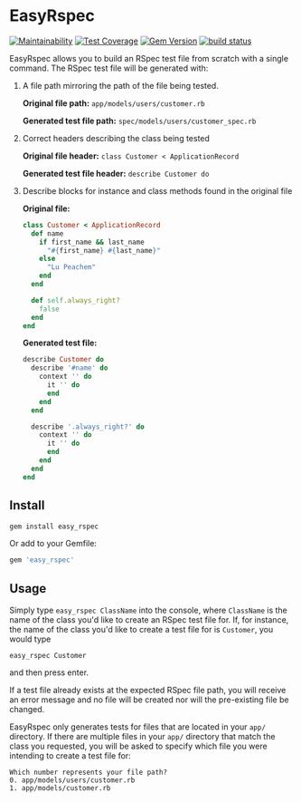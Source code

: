 # EasyRspec 
[![Maintainability](https://api.codeclimate.com/v1/badges/25a2889cda5d88e4d9df/maintainability)](https://codeclimate.com/github/jasonmattingly/easy_rspec/maintainability)
[![Test Coverage](https://api.codeclimate.com/v1/badges/25a2889cda5d88e4d9df/test_coverage)](https://codeclimate.com/github/jasonmattingly/easy_rspec/test_coverage)
[![Gem Version](https://badge.fury.io/rb/easy_rspec.svg)](https://badge.fury.io/rb/easy_rspec)
[![build status](https://travis-ci.org/jasonmattingly/easy_rspec.svg?branch=master)](https://travis-ci.org/jasonmattingly/easy_rspec)

EasyRspec allows you to build an RSpec test file from scratch with a single command. The RSpec test file will be generated with:
1. A file path mirroring the path of the file being tested.

    **Original file path:** `app/models/users/customer.rb`

    **Generated test file path:** `spec/models/users/customer_spec.rb`
2. Correct headers describing the class being tested

    **Original file header:** `class Customer < ApplicationRecord`

    **Generated test file header:** `describe Customer do`
3. Describe blocks for instance and class methods found in the original file

    **Original file:**

    ```ruby
    class Customer < ApplicationRecord
      def name
        if first_name && last_name
          "#{first_name} #{last_name}"
        else
          "Lu Peachem"
        end
      end

      def self.always_right?
        false
      end
    end
    ```
    **Generated test file:**
    ```ruby
    describe Customer do
      describe '#name' do
        context '' do
          it '' do
          end
        end
      end

      describe '.always_right?' do
        context '' do
          it '' do
          end
        end
      end
    end
    ```
## Install
```ruby
gem install easy_rspec
```
Or add to your Gemfile:
```ruby
gem 'easy_rspec'
```
## Usage
Simply type `easy_rspec ClassName` into the console, where `ClassName` is the name of the class you'd like to create an RSpec test file for. If, for instance, the name of the class you'd like to create a test file for is `Customer`, you would type
```
easy_rspec Customer
```
and then press enter.

If a test file already exists at the expected RSpec file path, you will receive an error message and no file will be created nor will the pre-existing file be changed.

EasyRspec only generates tests for files that are located in your `app/` directory. If there are multiple files in your `app/` directory that match the class you requested, you will be asked to specify which file you were intending to create a test file for:
```
Which number represents your file path?
0. app/models/users/customer.rb
1. app/models/customer.rb
```
